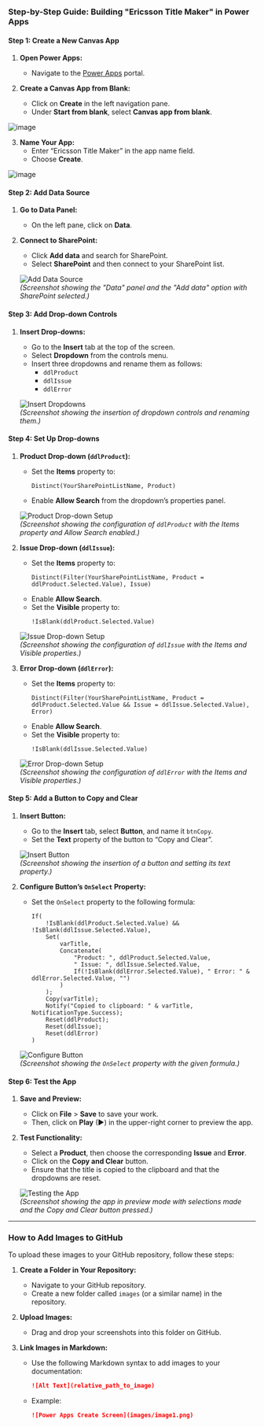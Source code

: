 ### **Step-by-Step Guide: Building "Ericsson Title Maker" in Power Apps**

#### **Step 1: Create a New Canvas App**
1. **Open Power Apps:**
   - Navigate to the [Power Apps](https://make.powerapps.com) portal.

2. **Create a Canvas App from Blank:**
   - Click on **Create** in the left navigation pane.
   - Under **Start from blank**, select **Canvas app from blank**.
  
![image](https://github.com/user-attachments/assets/b2713b97-15b1-437d-ae8a-b078a8986cd6)


3. **Name Your App:**
   - Enter “Ericsson Title Maker” in the app name field.
   - Choose **Create**.

![image](https://github.com/user-attachments/assets/d65a09e2-b2f0-4ca6-b843-0208cdd26dbf)

#### **Step 2: Add Data Source**
1. **Go to Data Panel:**
   - On the left pane, click on **Data**.

2. **Connect to SharePoint:**
   - Click **Add data** and search for SharePoint.
   - Select **SharePoint** and then connect to your SharePoint list.

   ![Add Data Source](link_to_image_3)  
   *(Screenshot showing the "Data" panel and the "Add data" option with SharePoint selected.)*

#### **Step 3: Add Drop-down Controls**
1. **Insert Drop-downs:**
   - Go to the **Insert** tab at the top of the screen.
   - Select **Dropdown** from the controls menu.
   - Insert three dropdowns and rename them as follows:
     - `ddlProduct`
     - `ddlIssue`
     - `ddlError`

   ![Insert Dropdowns](link_to_image_4)  
   *(Screenshot showing the insertion of dropdown controls and renaming them.)*

#### **Step 4: Set Up Drop-downs**
1. **Product Drop-down (`ddlProduct`):**
   - Set the **Items** property to:
     ```powerapps
     Distinct(YourSharePointListName, Product)
     ```
   - Enable **Allow Search** from the dropdown’s properties panel.

   ![Product Drop-down Setup](link_to_image_5)  
   *(Screenshot showing the configuration of `ddlProduct` with the Items property and Allow Search enabled.)*

2. **Issue Drop-down (`ddlIssue`):**
   - Set the **Items** property to:
     ```powerapps
     Distinct(Filter(YourSharePointListName, Product = ddlProduct.Selected.Value), Issue)
     ```
   - Enable **Allow Search**.
   - Set the **Visible** property to:
     ```powerapps
     !IsBlank(ddlProduct.Selected.Value)
     ```

   ![Issue Drop-down Setup](link_to_image_6)  
   *(Screenshot showing the configuration of `ddlIssue` with the Items and Visible properties.)*

3. **Error Drop-down (`ddlError`):**
   - Set the **Items** property to:
     ```powerapps
     Distinct(Filter(YourSharePointListName, Product = ddlProduct.Selected.Value && Issue = ddlIssue.Selected.Value), Error)
     ```
   - Enable **Allow Search**.
   - Set the **Visible** property to:
     ```powerapps
     !IsBlank(ddlIssue.Selected.Value)
     ```

   ![Error Drop-down Setup](link_to_image_7)  
   *(Screenshot showing the configuration of `ddlError` with the Items and Visible properties.)*

#### **Step 5: Add a Button to Copy and Clear**
1. **Insert Button:**
   - Go to the **Insert** tab, select **Button**, and name it `btnCopy`.
   - Set the **Text** property of the button to “Copy and Clear”.

   ![Insert Button](link_to_image_8)  
   *(Screenshot showing the insertion of a button and setting its text property.)*

2. **Configure Button’s `OnSelect` Property:**
   - Set the `OnSelect` property to the following formula:
     ```powerapps
     If(
         !IsBlank(ddlProduct.Selected.Value) && !IsBlank(ddlIssue.Selected.Value),
         Set(
             varTitle,
             Concatenate(
                 "Product: ", ddlProduct.Selected.Value,
                 " Issue: ", ddlIssue.Selected.Value,
                 If(!IsBlank(ddlError.Selected.Value), " Error: " & ddlError.Selected.Value, "")
             )
         );
         Copy(varTitle);
         Notify("Copied to clipboard: " & varTitle, NotificationType.Success);
         Reset(ddlProduct);
         Reset(ddlIssue);
         Reset(ddlError)
     )
     ```

   ![Configure Button](link_to_image_9)  
   *(Screenshot showing the `OnSelect` property with the given formula.)*

#### **Step 6: Test the App**
1. **Save and Preview:**
   - Click on **File** > **Save** to save your work.
   - Then, click on **Play** (►) in the upper-right corner to preview the app.

2. **Test Functionality:**
   - Select a **Product**, then choose the corresponding **Issue** and **Error**.
   - Click on the **Copy and Clear** button.
   - Ensure that the title is copied to the clipboard and that the dropdowns are reset.

   ![Testing the App](link_to_image_10)  
   *(Screenshot showing the app in preview mode with selections made and the Copy and Clear button pressed.)*

---

### **How to Add Images to GitHub**
To upload these images to your GitHub repository, follow these steps:

1. **Create a Folder in Your Repository:**
   - Navigate to your GitHub repository.
   - Create a new folder called `images` (or a similar name) in the repository.
   
2. **Upload Images:**
   - Drag and drop your screenshots into this folder on GitHub.

3. **Link Images in Markdown:**
   - Use the following Markdown syntax to add images to your documentation:
     ```markdown
     ![Alt Text](relative_path_to_image)
     ```
   - Example:
     ```markdown
     ![Power Apps Create Screen](images/image1.png)
     ```

